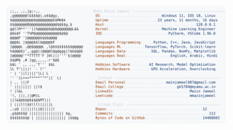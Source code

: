 <picture>
  <source srcset="https://raw.githubusercontent.com/mmazinjameel/mmazinjameel/main/dark_mode.svg?v=1761027393" media="(prefers-color-scheme: dark)">
  <img src="https://raw.githubusercontent.com/mmazinjameel/mmazinjameel/main/light_mode.svg?v=1761027393">
</picture>
